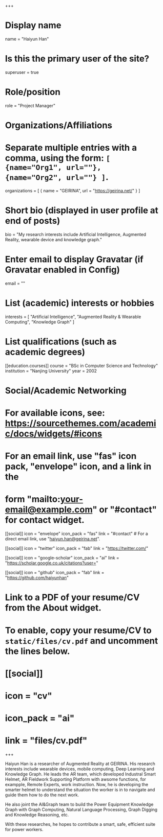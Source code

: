 +++
# Display name
name = "Haiyun Han"

# Is this the primary user of the site?
superuser = true

# Role/position
role = "Project Manager"

# Organizations/Affiliations
#   Separate multiple entries with a comma, using the form: `[ {name="Org1", url=""}, {name="Org2", url=""} ]`.
organizations = [ { name = "GEIRINA", url = "https://geirina.net/" } ]

# Short bio (displayed in user profile at end of posts)
bio = "My research interests include Artificial Intelligence, Augmented Reality, wearable device and knowledge graph."

# Enter email to display Gravatar (if Gravatar enabled in Config)
email = ""

# List (academic) interests or hobbies
interests = [
  "Artificial Intelligence",
  "Augmented Reality & Wearable Computing",
  "Knowledge Graph"
]

# List qualifications (such as academic degrees)
[[education.courses]]
  course = "BSc in Computer Science and Technology"
  institution = "Nanjing University"
  year = 2002

# Social/Academic Networking
# For available icons, see: https://sourcethemes.com/academic/docs/widgets/#icons
#   For an email link, use "fas" icon pack, "envelope" icon, and a link in the
#   form "mailto:your-email@example.com" or "#contact" for contact widget.

[[social]]
  icon = "envelope"
  icon_pack = "fas"
  link = "#contact"  # For a direct email link, use "haiyun.han@geirina.net".

[[social]]
  icon = "twitter"
  icon_pack = "fab"
  link = "https://twitter.com/"

[[social]]
  icon = "google-scholar"
  icon_pack = "ai"
  link = "https://scholar.google.co.uk/citations?user="

[[social]]
  icon = "github"
  icon_pack = "fab"
  link = "https://github.com/haiyunhan"

# Link to a PDF of your resume/CV from the About widget.
# To enable, copy your resume/CV to `static/files/cv.pdf` and uncomment the lines below.
# [[social]]
#   icon = "cv"
#   icon_pack = "ai"
#   link = "files/cv.pdf"

+++

Haiyun Han is a researcher of Augmented Reality at GEIRINA. His research interests include wearable devices, mobile computing, Deep Learning and Knowledge Graph. He leads the AR team, which developed Industral Smart Helmet, AR Fieldwork Supporting Platform with awsome functions, for exampple, Remote Experts, work instruction. Now, he is developing the smarter helmet to understand the situation the worker is in to navigate and guide them how to do the next work.

He also joint the AI&Graph team to build the Power Equipment Knowledge Graph with Graph Computing, Natural Language Processing, Graph Digging and Knowledge Reasoning, etc.

With these researches, he hopes to contribute a smart, safe, efficient suite for power workers.   
